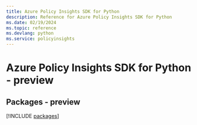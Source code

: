 ```yaml
---
title: Azure Policy Insights SDK for Python
description: Reference for Azure Policy Insights SDK for Python
ms.date: 02/19/2024
ms.topic: reference
ms.devlang: python
ms.service: policyinsights
---
```

# Azure Policy Insights SDK for Python - preview
## Packages - preview
[!INCLUDE [packages](policy-insights-index.md)]